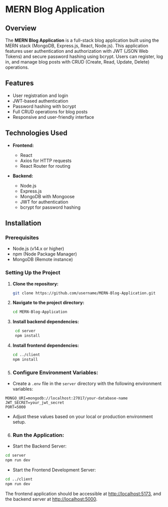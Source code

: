 # MERN Blog Application

## Overview

The **MERN Blog Application** is a full-stack blog application built using the MERN stack (MongoDB, Express.js, React, Node.js). This application features user authentication and authorization with JWT (JSON Web Tokens) and secure password hashing using bcrypt. Users can register, log in, and manage blog posts with CRUD (Create, Read, Update, Delete) operations.

## Features

- User registration and login
- JWT-based authentication
- Password hashing with bcrypt
- Full CRUD operations for blog posts
- Responsive and user-friendly interface

## Technologies Used

- **Frontend:**
  - React
  - Axios for HTTP requests
  - React Router for routing
 
- **Backend:**
  - Node.js
  - Express.js
  - MongoDB with Mongoose
  - JWT for authentication
  - bcrypt for password hashing

## Installation

### Prerequisites

- Node.js (v14.x or higher)
- npm (Node Package Manager)
- MongoDB (Remote instance)

### Setting Up the Project

1. **Clone the repository:**

   ```bash
   git clone https://github.com/username/MERN-Blog-Application.git

2. **Navigate to the project directory:**

   ```bash
   cd MERN-Blog-Application

3. **Install backend dependencies:**

   ```bash
    cd server
    npm install


4. **Install frontend dependencies:**

   ```bash
   cd ../client
   npm install


5. ### Configure Environment Variables:

- Create a `.env` file in the `server` directory with the following environment variables:

```plaintext
MONGO_URI=mongodb://localhost:27017/your-database-name
JWT_SECRET=your_jwt_secret
PORT=5000
```

- Adjust these values based on your local or production environment setup.

6. ### Run the Application:

- Start the Backend Server:

```bash
cd server
npm run dev
```

- Start the Frontend Development Server:

```bash
cd ../client
npm run dev
```

The frontend application should be accessible at [http://localhost:5173](http://localhost:5173), and the backend server at [http://localhost:5000](http://localhost:5000).



